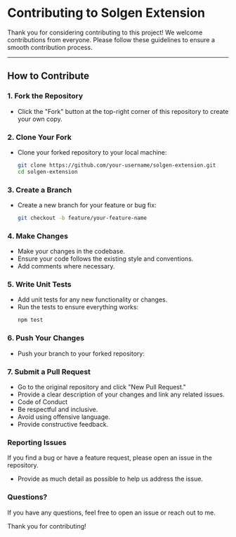 # Contributing to Solgen Extension

Thank you for considering contributing to this project! We welcome contributions from everyone. Please follow these guidelines to ensure a smooth contribution process.

---

## How to Contribute

### 1. Fork the Repository
- Click the "Fork" button at the top-right corner of this repository to create your own copy.

### 2. Clone Your Fork
- Clone your forked repository to your local machine:
  ```bash
  git clone https://github.com/your-username/solgen-extension.git
  cd solgen-extension

### 3. Create a Branch
- Create a new branch for your feature or bug fix:
    ```bash 
    git checkout -b feature/your-feature-name

### 4. Make Changes
- Make your changes in the codebase.
- Ensure your code follows the existing style and conventions.
- Add comments where necessary.

### 5. Write Unit Tests

- Add unit tests for any new functionality or changes.
- Run the tests to ensure everything works:
    ```bash
    npm test

### 6. Push Your Changes
- Push your branch to your forked repository:
### 7. Submit a Pull Request
- Go to the original repository and click "New Pull Request."
- Provide a clear description of your changes and link any related issues.
- Code of Conduct
- Be respectful and inclusive.
- Avoid using offensive language.
- Provide constructive feedback.

### Reporting Issues
If you find a bug or have a feature request, please open an issue in the repository.
- Provide as much detail as possible to help us address the issue.

### Questions?
If you have any questions, feel free to open an issue or reach out to me.

Thank you for contributing!